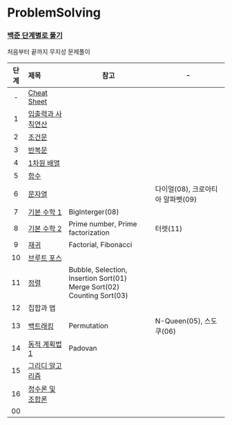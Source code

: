 # ProblemSolving

### [백준 단계별로 풀기](https://www.acmicpc.net/step)  
처음부터 끝까지 무지성 문제풀이

| 단계  | 제목                                                                                  | 참고                                                                              | -               |
|:---:|:------------------------------------------------------------------------------------|---------------------------------------------------------------------------------|-----------------|
|  -  | [Cheat Sheet](https://github.com/eezn/ProblemSolving/blob/master/cheatsheet.md) |||
|  1  | [입출력과 사칙연산](https://github.com/eezn/ProblemSolving/tree/master/src/baekjoon/step01) |||
|  2  | [조건문](https://github.com/eezn/ProblemSolving/tree/master/src/baekjoon/step02)       |||
|  3  | [반복문](https://github.com/eezn/ProblemSolving/tree/master/src/baekjoon/step03)       |||
|  4  | [1차원 배열](https://github.com/eezn/ProblemSolving/tree/master/src/baekjoon/step04)    |||
|  5  | [함수](https://github.com/eezn/ProblemSolving/tree/master/src/baekjoon/step05)        |||
|  6  | [문자열](https://github.com/eezn/ProblemSolving/tree/master/src/baekjoon/step06)       |                                                                                 | 다이얼(08), 크로아티아 알파벳(09) |
|  7  | [기본 수학 1](https://github.com/eezn/ProblemSolving/tree/master/src/baekjoon/step07)   | BigInterger(08)                                                            ||
|  8  | [기본 수학 2](https://github.com/eezn/ProblemSolving/tree/master/src/baekjoon/step07)   | Prime number, Prime factorization                                        | 터렛(11)          |
|  9  | [재귀](https://github.com/eezn/ProblemSolving/tree/master/src/baekjoon/step09)        |Factorial, Fibonacci||
| 10  | [브루트 포스](https://github.com/eezn/ProblemSolving/tree/master/src/baekjoon/step10)    ||
| 11  | [정렬](https://github.com/eezn/ProblemSolving/tree/master/src/baekjoon/step11)        | Bubble, Selection, Insertion Sort(01)</br> Merge Sort(02)</br> Counting Sort(03) ||
| 12  | 집합과 맵                                                                               |||
| 13  | [백트래킹](https://github.com/eezn/ProblemSolving/tree/master/src/baekjoon/step13)      |Permutation                                                                                 | N-Queen(05), 스도쿠(06) |
| 14  | [동적 계획법 1](https://github.com/eezn/ProblemSolving/tree/master/src/baekjoon/step14)  |Padovan||
| 15  | [그리디 알고리즘](https://github.com/eezn/ProblemSolving/tree/master/src/baekjoon/step15)  |||
| 16  | [정수론 및 조합론](https://github.com/eezn/ProblemSolving/tree/master/src/baekjoon/step16) |||
| 00  | [](https://github.com/eezn/ProblemSolving/tree/master/src/baekjoon/step)          |||
